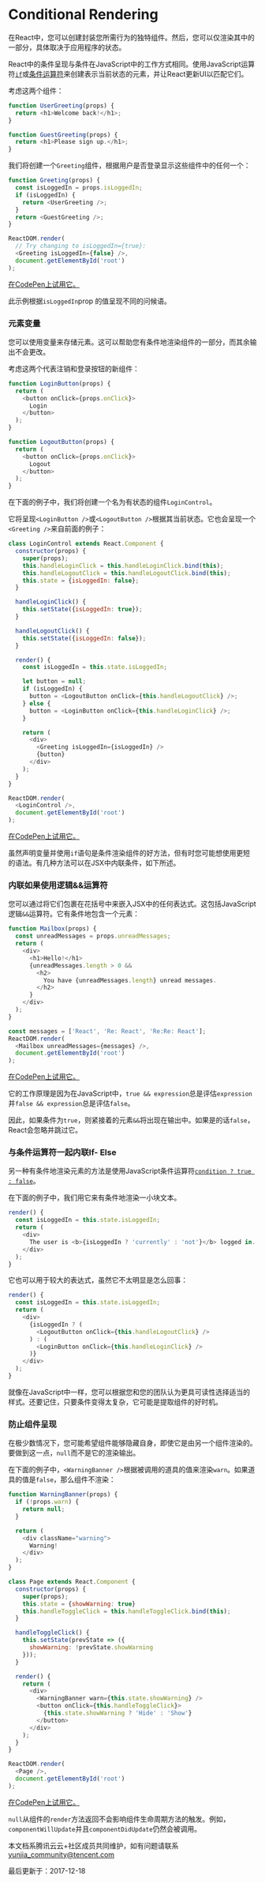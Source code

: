 # Conditional Rendering

在React中，您可以创建封装您所需行为的独特组件。然后，您可以仅渲染其中的一部分，具体取决于应用程序的状态。

React中的条件呈现与条件在JavaScript中的工作方式相同。使用JavaScript运算符[`if`](https://developer.mozilla.org/en-US/docs/Web/JavaScript/Reference/Statements/if...else)或[条件运算符](https://developer.mozilla.org/en/docs/Web/JavaScript/Reference/Operators/Conditional_Operator)来创建表示当前状态的元素，并让React更新UI以匹配它们。

考虑这两个组件：

```javascript
function UserGreeting(props) {
  return <h1>Welcome back!</h1>;
}

function GuestGreeting(props) {
  return <h1>Please sign up.</h1>;
}
```

我们将创建一个`Greeting`组件，根据用户是否登录显示这些组件中的任何一个：

```javascript
function Greeting(props) {
  const isLoggedIn = props.isLoggedIn;
  if (isLoggedIn) {
    return <UserGreeting />;
  }
  return <GuestGreeting />;
}

ReactDOM.render(
  // Try changing to isLoggedIn={true}:
  <Greeting isLoggedIn={false} />,
  document.getElementById('root')
);
```

[在CodePen上试用它。](https://codepen.io/gaearon/pen/ZpVxNq?editors=0011)

此示例根据`isLoggedIn`prop 的值呈现不同的问候语。

### 元素变量

您可以使用变量来存储元素。这可以帮助您有条件地渲染组件的一部分，而其余输出不会更改。

考虑这两个代表注销和登录按钮的新组件：

```javascript
function LoginButton(props) {
  return (
    <button onClick={props.onClick}>
      Login
    </button>
  );
}

function LogoutButton(props) {
  return (
    <button onClick={props.onClick}>
      Logout
    </button>
  );
}
```

在下面的例子中，我们将创建一个名为有状态的组件`LoginControl`。

它将呈现`<LoginButton />`或`<LogoutButton />`根据其当前状态。它也会呈现一个`<Greeting />`来自前面的例子：

```javascript
class LoginControl extends React.Component {
  constructor(props) {
    super(props);
    this.handleLoginClick = this.handleLoginClick.bind(this);
    this.handleLogoutClick = this.handleLogoutClick.bind(this);
    this.state = {isLoggedIn: false};
  }

  handleLoginClick() {
    this.setState({isLoggedIn: true});
  }

  handleLogoutClick() {
    this.setState({isLoggedIn: false});
  }

  render() {
    const isLoggedIn = this.state.isLoggedIn;

    let button = null;
    if (isLoggedIn) {
      button = <LogoutButton onClick={this.handleLogoutClick} />;
    } else {
      button = <LoginButton onClick={this.handleLoginClick} />;
    }

    return (
      <div>
        <Greeting isLoggedIn={isLoggedIn} />
        {button}
      </div>
    );
  }
}

ReactDOM.render(
  <LoginControl />,
  document.getElementById('root')
);
```

[在CodePen上试用它。](https://codepen.io/gaearon/pen/QKzAgB?editors=0010)

虽然声明变量并使用`if`语句是条件渲染组件的好方法，但有时您可能想使用更短的语法。有几种方法可以在JSX中内联条件，如下所述。

### 内联如果使用逻辑&&运算符

您可以通过将它们包裹在花括号中来嵌入JSX中的任何表达式。这包括JavaScript逻辑`&&`运算符。它有条件地包含一个元素：

```javascript
function Mailbox(props) {
  const unreadMessages = props.unreadMessages;
  return (
    <div>
      <h1>Hello!</h1>
      {unreadMessages.length > 0 &&
        <h2>
          You have {unreadMessages.length} unread messages.
        </h2>
      }
    </div>
  );
}

const messages = ['React', 'Re: React', 'Re:Re: React'];
ReactDOM.render(
  <Mailbox unreadMessages={messages} />,
  document.getElementById('root')
);
```

[在CodePen上试用它。](https://codepen.io/gaearon/pen/ozJddz?editors=0010)

它的工作原理是因为在JavaScript中，`true && expression`总是评估`expression`并`false && expression`总是评估`false`。

因此，如果条件为`true`，则紧接着的元素`&&`将出现在输出中。如果是的话`false`，React会忽略并跳过它。

### 与条件运算符一起内联If- Else

另一种有条件地渲染元素的方法是使用JavaScript条件运算符[`condition ? true : false`](https://developer.mozilla.org/en/docs/Web/JavaScript/Reference/Operators/Conditional_Operator)。

在下面的例子中，我们用它来有条件地渲染一小块文本。

```javascript
render() {
  const isLoggedIn = this.state.isLoggedIn;
  return (
    <div>
      The user is <b>{isLoggedIn ? 'currently' : 'not'}</b> logged in.
    </div>
  );
}
```

它也可以用于较大的表达式，虽然它不太明显是怎么回事：

```javascript
render() {
  const isLoggedIn = this.state.isLoggedIn;
  return (
    <div>
      {isLoggedIn ? (
        <LogoutButton onClick={this.handleLogoutClick} />
      ) : (
        <LoginButton onClick={this.handleLoginClick} />
      )}
    </div>
  );
}
```

就像在JavaScript中一样，您可以根据您和您的团队认为更具可读性选择适当的样式。还要记住，只要条件变得太复杂，它可能是提取组件的好时机。

### 防止组件呈现

在极少数情况下，您可能希望组件能够隐藏自身，即使它是由另一个组件渲染的。要做到这一点，`null`而不是它的渲染输出。

在下面的例子中，`<WarningBanner />`根据被调用的道具的值来渲染`warn`。如果道具的值是`false`，那么组件不渲染：

```javascript
function WarningBanner(props) {
  if (!props.warn) {
    return null;
  }

  return (
    <div className="warning">
      Warning!
    </div>
  );
}

class Page extends React.Component {
  constructor(props) {
    super(props);
    this.state = {showWarning: true}
    this.handleToggleClick = this.handleToggleClick.bind(this);
  }

  handleToggleClick() {
    this.setState(prevState => ({
      showWarning: !prevState.showWarning
    }));
  }

  render() {
    return (
      <div>
        <WarningBanner warn={this.state.showWarning} />
        <button onClick={this.handleToggleClick}>
          {this.state.showWarning ? 'Hide' : 'Show'}
        </button>
      </div>
    );
  }
}

ReactDOM.render(
  <Page />,
  document.getElementById('root')
);
```

[在CodePen上试用它。](https://codepen.io/gaearon/pen/Xjoqwm?editors=0010)

`null`从组件的`render`方法返回不会影响组件生命周期方法的触发。例如，`componentWillUpdate`并且`componentDidUpdate`仍然会被调用。

本文档系腾讯云云+社区成员共同维护，如有问题请联系 yunjia_community@tencent.com

最后更新于：2017-12-18